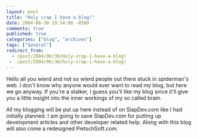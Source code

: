 ```yaml
---
layout: post
title: "Holy crap I have a blog!"
date: 2004-06-30 19:54:00 -0500
comments: true
published: true
categories: ["blog", "archives"]
tags: ["General"]
redirect_from: 
  - /post/2004/06/30/Holy-crap-I-have-a-blog!
 -  /post/2004/06/30/holy-crap-i-have-a-blog!
---
```

<!-- more -->
<p>Hello all you wierd and not so wierd people out there stuck in spiderman's web. I don't know why anyone would ever want to read my blog, but here we go anyway. If you're a stalker, I guess you'll like my blog since it'll give you a little insight into the inner workings of my so called brain.</p>
<p>All my blogging will be put up here instead of on SlapDev.com like I had initially planned. I am going to save SlapDev.com for putting up development articles and other developer related help. Along with this blog will also come a redesigned PietschSoft.com.</p>
